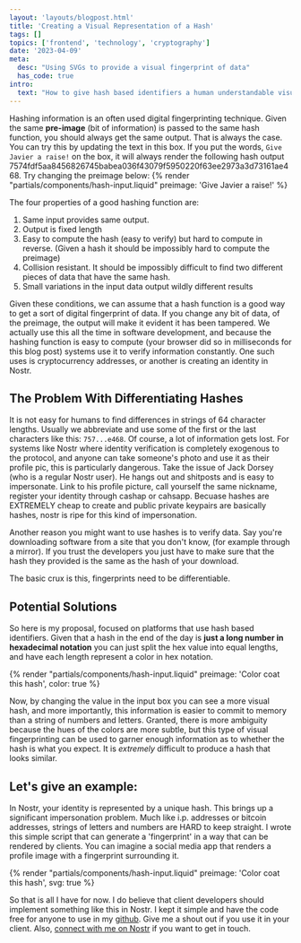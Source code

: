 ```yaml
---
layout: 'layouts/blogpost.html'
title: 'Creating a Visual Representation of a Hash'
tags: []
topics: ['frontend', 'technology', 'cryptography']
date: '2023-04-09'
meta:
  desc: "Using SVGs to provide a visual fingerprint of data"
  has_code: true
intro:
  text: "How to give hash based identifiers a human understandable visual representation."
---
```

Hashing information is an often used digital fingerprinting technique. Given the same **pre-image** (bit of information) is passed to the same hash function, you should always get the same output. That is always the case. You can try this by updating the text in this box. If you put the words, `Give Javier a raise!` on the box, it will always render the following hash output <span class="break-all p-1 bg-slate-100 font-mono text-sm">7574fdf5aa8456826745babea036f43079f5950220f63ee2973a3d73161ae468</span>. 
Try changing the preimage below:
{% render "partials/components/hash-input.liquid"  preimage: 'Give Javier a raise!' %}

The four properties of a good hashing function are: 
1. Same input provides same output.
1. Output is fixed length
1. Easy to compute the hash (easy to verify) but hard to compute in reverse. (Given a hash it should be impossibly hard to compute the preimage)
1. Collision resistant. It should be impossibly difficult to find two different pieces of data that have the same hash.
1. Small variations in the input data output wildly different results  
  
Given these conditions, we can assume that a hash function is a good way to get a sort of digital fingerprint of data. If you change any bit of data, of the preimage, the output will make it evident it has been tampered. We actually use this all the time in software development, and because the hashing function is easy to compute (your browser did so in milliseconds for this blog post) systems use it to verify information constantly. One such uses is cryptocurrency addresses, or another is creating an identity in Nostr.

## The Problem With Differentiating Hashes

It is not easy for humans to find differences in strings of 64 character lengths. Usually we abbreviate and use some of the first or the last characters like this: `757...e468`. Of course, a lot of information gets lost. For systems like Nostr where identity verification is completely exogenous to the protocol, and anyone can take someone's photo and use it as their profile pic, this is particularly dangerous. Take the issue of Jack Dorsey (who is a regular Nostr user). He hangs out and shitposts and is easy to impersonate. Link to his profile picture, call yourself the same nickname, register your identity through cashap or cahsapp. Becuase hashes are EXTREMELY cheap to create and public private keypairs are basically hashes, nostr is ripe for this kind of impersonation. 

Another reason you might want to use hashes is to verify data. Say you're downloading software from a site that you don't know, (for example through a mirror). If you trust the developers you just have to make sure that the hash they provided is the same as the hash of your download. 

The basic crux is this, fingerprints need to be differentiable. 

## Potential Solutions

So here is my proposal, focused on platforms that use hash based identifiers. Given that a hash in the end of the day is **just a long number in hexadecimal notation** you can just split the hex value into equal lengths, and have each length represent a color in hex notation.

{% render "partials/components/hash-input.liquid"  preimage: 'Color coat this hash', color: true %}

Now, by changing the value in the input box you can see a more visual hash, and more importantly, this information is easier to commit to memory than a string of numbers and letters. Granted, there is more ambiguity because the hues of the colors are more subtle, but this type of visual fingerprinting can be used to garner enough information as to whether the hash is what you expect. It is *extremely* difficult to produce a hash that looks similar.

## Let's give an example:

In Nostr, your identity is represented by a unique hash. This brings up a significant impersonation problem. Much like i.p. addresses or bitcoin addresses, strings of letters and numbers are HARD to keep straight. I wrote this simple script that can generate a 'fingerprint' in a way that can be rendered by clients. You can imagine a social media app that renders a profile image with a fingerprint surrounding it.


{% render "partials/components/hash-input.liquid"  preimage: 'Color coat this hash', svg: true %}

So that is all I have for now. I do believe that client developers should implement something like this in Nostr. I kept it simple and have the code free for anyone to use in my [github](https://github.com/javier123454321/blog/tree/main/src/_includes/partials/components/hash-input.liquid). Give me a shout out if you use it in your client. Also, [connect with me on Nostr](https://coracle.social/people/npub1964kxje857qs0jv9nx5c9pymfacuvpf3dj85n9yxr7pac4ja7hyq65hftf/notes) if you want to get in touch. 
